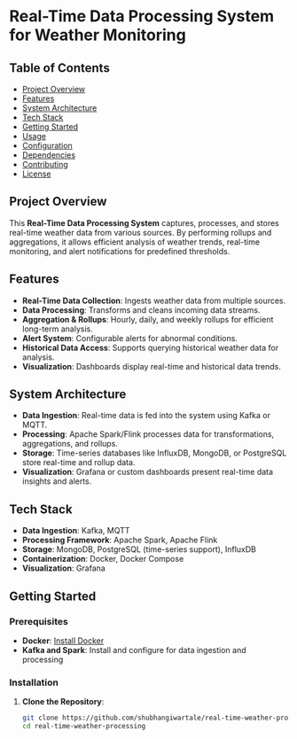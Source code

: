 # Real-Time Data Processing System for Weather Monitoring

## Table of Contents
- [Project Overview](#project-overview)
- [Features](#features)
- [System Architecture](#system-architecture)
- [Tech Stack](#tech-stack)
- [Getting Started](#getting-started)
- [Usage](#usage)
- [Configuration](#configuration)
- [Dependencies](#dependencies)
- [Contributing](#contributing)
- [License](#license)

## Project Overview
This **Real-Time Data Processing System** captures, processes, and stores real-time weather data from various sources. By performing rollups and aggregations, it allows efficient analysis of weather trends, real-time monitoring, and alert notifications for predefined thresholds.

## Features
- **Real-Time Data Collection**: Ingests weather data from multiple sources.
- **Data Processing**: Transforms and cleans incoming data streams.
- **Aggregation & Rollups**: Hourly, daily, and weekly rollups for efficient long-term analysis.
- **Alert System**: Configurable alerts for abnormal conditions.
- **Historical Data Access**: Supports querying historical weather data for analysis.
- **Visualization**: Dashboards display real-time and historical data trends.

## System Architecture
- **Data Ingestion**: Real-time data is fed into the system using Kafka or MQTT.
- **Processing**: Apache Spark/Flink processes data for transformations, aggregations, and rollups.
- **Storage**: Time-series databases like InfluxDB, MongoDB, or PostgreSQL store real-time and rollup data.
- **Visualization**: Grafana or custom dashboards present real-time data insights and alerts.

## Tech Stack
- **Data Ingestion**: Kafka, MQTT
- **Processing Framework**: Apache Spark, Apache Flink
- **Storage**: MongoDB, PostgreSQL (time-series support), InfluxDB
- **Containerization**: Docker, Docker Compose
- **Visualization**: Grafana

## Getting Started

### Prerequisites
- **Docker**: [Install Docker](https://docs.docker.com/get-docker/)
- **Kafka and Spark**: Install and configure for data ingestion and processing

### Installation
1. **Clone the Repository**:
   ```bash
   git clone https://github.com/shubhangiwartale/real-time-weather-processing.git
   cd real-time-weather-processing
